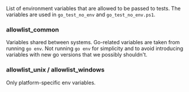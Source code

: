 List of environment variables that are allowed to be passed to tests.
The variables are used in `go_test_no_env` and `go_test_no_env.ps1`.

### allowlist_common

Variables shared between systems. Go-related variables are taken from running `go env`.
Not running `go env` for simplicity and to avoid introducing variables with new go versions that we possibly shouldn't.

### allowlist_unix / allowlist_windows

Only platform-specific env variables.
